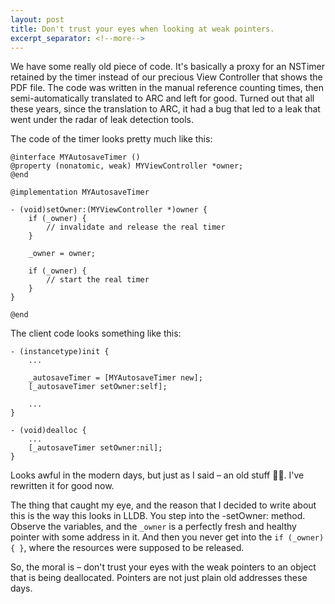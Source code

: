 ```yaml
---
layout: post
title: Don't trust your eyes when looking at weak pointers. 
excerpt_separator: <!--more-->
---
```


We have some really old piece of code. It's basically a proxy for an NSTimer retained by the timer instead of our precious View Controller that shows the PDF file. The code was written in the manual reference counting times, then semi-automatically translated to ARC and left for good. Turned out that all these years, since the translation to ARC, it had a bug that led to a leak that went under the radar of leak detection tools.

<!--more-->

The code of the timer looks pretty much like this:

```
@interface MYAutosaveTimer ()
@property (nonatomic, weak) MYViewController *owner;
@end

@implementation MYAutosaveTimer

- (void)setOwner:(MYViewController *)owner {
    if (_owner) {
        // invalidate and release the real timer
    }

    _owner = owner;

    if (_owner) {
        // start the real timer
    }
}

@end
```

The client code looks something like this:

```
- (instancetype)init {
    ...

    _autosaveTimer = [MYAutosaveTimer new];
    [_autosaveTimer setOwner:self];

    ...
}

- (void)dealloc {
    ...
    [_autosaveTimer setOwner:nil];
}

```

Looks awful in the modern days, but just as I said – an old stuff 🤷‍♂️. I've rewritten it for good now.

The thing that caught my eye, and the reason that I decided to write about this is the way this looks in LLDB. You step into the -setOwner: method. Observe the variables, and the `_owner` is a perfectly fresh and healthy pointer with some address in it. And then you never get into the `if (_owner) { }`, where the resources were supposed to be released.

So, the moral is – don't trust your eyes with the weak pointers to an object that is being deallocated. Pointers are not just plain old addresses these days.
